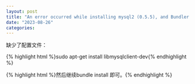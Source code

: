 ```yaml
---
layout: post
title: "An error occurred while installing mysql2 (0.5.5), and Bundler cannot continue."
date: "2023-08-26"
categories: 
---
```

<p>缺少了配置文件：</p>
{% highlight html %}sudo apt-get install libmysqlclient-dev{% endhighlight %}
<p>{% highlight html %}然后继续bundle install 即可。{% endhighlight %}</p>
